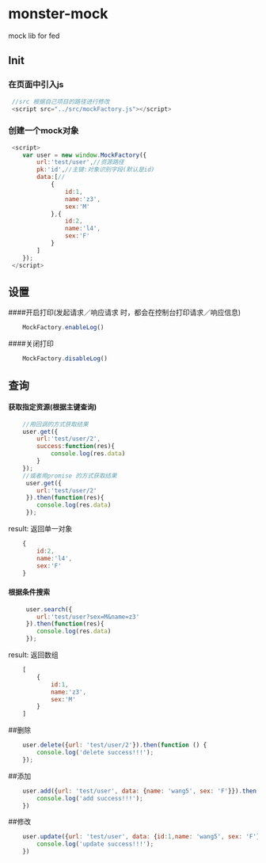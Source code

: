 # monster-mock
mock lib for fed

## Init

### 在页面中引入js
````js
 //src 根据自己项目的路径进行修改
 <script src="../src/mockFactory.js"></script>
````
### 创建一个mock对象
```js
 <script>
    var user = new window.MockFactory({
        url:'test/user',//资源路径
        pk:'id',//主键:对象识别字段(默认是id)
        data:[//
            {
                id:1,
                name:'z3',
                sex:'M'
            },{
                id:2,
                name:'l4',
                sex:'F'
            }
        ]
    });
 </script>
```
## 设置
####开启打印(发起请求／响应请求 时，都会在控制台打印请求／响应信息)
```js
    MockFactory.enableLog()
```
####关闭打印
```js
    MockFactory.disableLog()
```
## 查询
#### 获取指定资源(根据主键查询)
```js
    //用回调的方式获取结果
    user.get({
        url:'test/user/2',
        success:function(res){
            console.log(res.data)
        }
    });
    //或者用promise 的方式获取结果
     user.get({
        url:'test/user/2'
     }).then(function(res){
        console.log(res.data)
     });
```
result: 返回单一对象
```js
    {
        id:2,
        name:'l4',
        sex:'F'
    }
```

#### 根据条件搜索
```js
     user.search({
        url:'test/user?sex=M&name=z3'
     }).then(function(res){
        console.log(res.data)
     });
```
result: 返回数组
```js
    [
        {
            id:1,
            name:'z3',
            sex:'M'
        }
    ]
```

##删除
```js
    user.delete({url: 'test/user/2'}).then(function () {
        console.log('delete success!!!');
    });
```

##添加
```js
    user.add({url: 'test/user', data: {name: 'wang5', sex: 'F'}}).then(function () {
        console.log('add success!!!');
    })
```
##修改
```js
    user.update({url: 'test/user', data: {id:1,name: 'wang5', sex: 'F'}}).then(function () {
        console.log('update success!!!');
    })
```